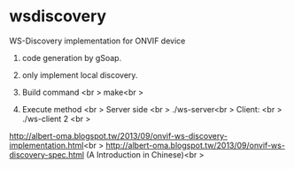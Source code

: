 wsdiscovery
===========

WS-Discovery implementation for ONVIF device

1. code generation by gSoap.

2. only implement local discovery.

3. Build command <br \>
   make<br \>

4. Execute method <br \>
   Server side <br \>
      ./ws-server<br \>
   Client: <br \>
      ./ws-client 2  <br \>

http://albert-oma.blogspot.tw/2013/09/onvif-ws-discovery-implementation.html<br \>
http://albert-oma.blogspot.tw/2013/09/onvif-ws-discovery-spec.html (A Introduction in Chinese)<br \>
